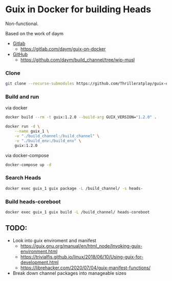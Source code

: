 # Guix in Docker for building Heads

Non-functional.

Based on the work of daym

* [Gitlab](https://gitlab.com/daym/)
  * https://gitlab.com/daym/guix-on-docker
* [GitHub](https://github.com/daym)
  * https://github.com/daym/build_channel/tree/wip-musl

### Clone

```bash
git clone --recurse-submodules https://github.com/Thrilleratplay/guix-docker
```

### Build and run

via docker
```bash
docker build --rm -t guix:1.2.0 --build-arg GUIX_VERSION="1.2.0" .

docker run -d \
    --name guix_1 \
    -v "./build_channel:/build_channel" \
    -v "./build_env:/build_env" \
    guix:1.2.0
```

via docker-compose
```bash
docker-compose up -d
```

### Search Heads

```bash
docker exec guix_1 guix package -L /build_channel/ -s heads-
```

### Build heads-coreboot

```bash
docker exec guix_1 guix build -L /build_channel/ heads-coreboot
```

## TODO:
* Look into guix enviroment and manifest
  * https://guix.gnu.org/manual/en/html_node/Invoking-guix-environment.html
  * https://trivialfis.github.io/linux/2018/06/10/Using-guix-for-development.html
  * https://librehacker.com/2020/07/04/guix-manifest-functions/
* Break down channel packages into manageable sizes
